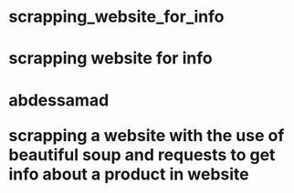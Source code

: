 # scrapping_website_for_info
<h1> scrapping website for info<h1>
<p> abdessamad<p>
scrapping a website with the use of beautiful soup and requests to get info about a product in website
